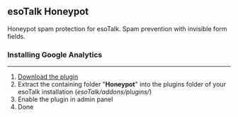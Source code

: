 ## esoTalk Honeypot

Honeypot spam protection for esoTalk.
Spam prevention with invisible form fields.

### Installing Google Analytics
---------------------------------------
1. [Download the plugin](https://github.com/ciruz/esoTalk-Honeypot/archive/master.zip)
2. Extract the containing folder "**Honeypot**" into the plugins folder of your esoTalk installation (*esoTalk/addons/plugins/*)
3. Enable the plugin in admin panel
4. Done